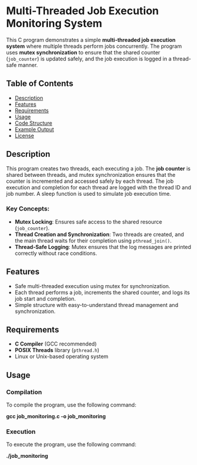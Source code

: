 # Multi-Threaded Job Execution Monitoring System

This C program demonstrates a simple **multi-threaded job execution system** where multiple threads perform jobs concurrently. The program uses **mutex synchronization** to ensure that the shared counter (`job_counter`) is updated safely, and the job execution is logged in a thread-safe manner.

## Table of Contents

- [Description](#description)
- [Features](#features)
- [Requirements](#requirements)
- [Usage](#usage)
- [Code Structure](#code-structure)
- [Example Output](#example-output)
- [License](#license)

## Description

This program creates two threads, each executing a job. The **job counter** is shared between threads, and mutex synchronization ensures that the counter is incremented and accessed safely by each thread. The job execution and completion for each thread are logged with the thread ID and job number. A sleep function is used to simulate job execution time.

### Key Concepts:
- **Mutex Locking**: Ensures safe access to the shared resource (`job_counter`).
- **Thread Creation and Synchronization**: Two threads are created, and the main thread waits for their completion using `pthread_join()`.
- **Thread-Safe Logging**: Mutex ensures that the log messages are printed correctly without race conditions.

## Features

- Safe multi-threaded execution using mutex for synchronization.
- Each thread performs a job, increments the shared counter, and logs its job start and completion.
- Simple structure with easy-to-understand thread management and synchronization.

## Requirements

- **C Compiler** (GCC recommended)
- **POSIX Threads** library (`pthread.h`)
- Linux or Unix-based operating system

## Usage

### Compilation

To compile the program, use the following command:

**gcc job_monitoring.c -o job_monitoring**


### Execution

To execute the program, use the following command:

**./job_monitoring**


